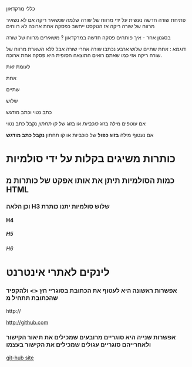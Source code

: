 כללי מרקדאון

פתיחת שורה חדשה נעשית על ידי מרווח של שורה שלמה שנשאיר ריקה
אם לא נשאיר מרווח של שורה ריקה אז הטקסט ייחשב כפסקה אחת ארוכה לא רווחים

בסגנון אחר - איך פותחים פסקה חדשה במרקדאון ? משאירים מרווח של שורה

דוגמא :
אחת
שתיים
 שלוש 
 ארבע 
נכתבו שורה אחרי שורה אבל ללא השארת מרווח של שורה ריקה אזי כמו שאתם רואים התוצאה הסופית היא פסקה אחת ארוכה.

לעומת זאת

אחת

שתיים

שלוש

כתב נטוי וכתב מודגש

אם עוטפים מילה בזוג *כוכביות* או בזוג של _קו תחתון_ נקבל כתב נטוי

אם נעטוף מילה **בזוג כפול** של כוכביות או קו תחתון __נקבל כתב מודגש__

# כותרות משיגים בקלות על ידי סולמיות  

##  כמות הסולמיות תיתן את אותו אפקט של כותרות מ HTML

### וכן הלאה H3  שלוש סולמיות יתנו כותרת

#### H4

##### H5

###### H6

 # לינקים לאתרי אינטרנט

 ### אפשרות ראשונה היא לעטוף את הכתובת בסוגריי חץ <> ולהקפיד שהכתובת תתחיל מ 
 http://

 <http://github.com>

 ### אפשרות שנייה היא סוגריים מרובעים שמכילים את תיאור הקישור ולאחרייהם סוגריים עגולים שמכילים את הקישור בעצמו

[git-hub site](http:/github.com)
